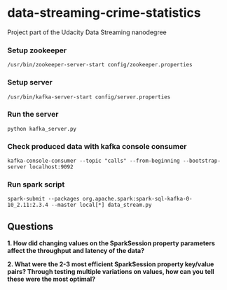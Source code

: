 # data-streaming-crime-statistics

Project part of the Udacity Data Streaming nanodegree

### Setup zookeeper
`/usr/bin/zookeeper-server-start config/zookeeper.properties`

### Setup server
`/usr/bin/kafka-server-start config/server.properties`

### Run the server
`python kafka_server.py`

### Check produced data with kafka console consumer
`kafka-console-consumer --topic "calls" --from-beginning --bootstrap-server localhost:9092`

### Run spark script
`spark-submit --packages org.apache.spark:spark-sql-kafka-0-10_2.11:2.3.4 --master local[*] data_stream.py`

## Questions

**1. How did changing values on the SparkSession property parameters affect the throughput and latency of the data?**

**2. What were the 2-3 most efficient SparkSession property key/value pairs? Through testing multiple variations on values, how can you tell these were the most optimal?** 
